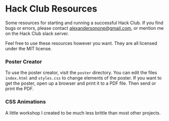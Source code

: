 # Hack Club Resources
Some resources for starting and running a successful Hack Club.
If you find bugs or errors, please contact alexandersonone@gmail.com,
or mention me on the Hack Club slack server.

Feel free to use these resources however you want. They are all licensed under
the MIT license.

### Poster Creator
To use the poster creator, visit the `poster` directory.
You can edit the files `index.html` and `styles.css` to change elements of the poster.
If you want to get the poster, open up a browser and print it to a PDF file. Then send
or print the PDF.

### CSS Animations
A little workshop I created to be much less brittle than most other projects.
